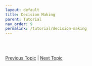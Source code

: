 ```yaml
---
layout: default
title: Decision Making
parent: Tutorial
nav_order: 9
permalink: /tutorial/decision-making
---
```





<br><br>

[Previous Topic](./reserved) | [Next Topic](./loops)